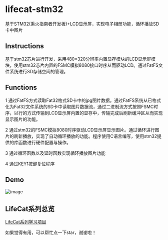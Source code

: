 # lifecat-stm32

基于STM32(秉火指南者开发板)+LCD显示屏，实现电子相册功能，循环播放SD卡中图片

## Instructions

基于stm32芯片进行开发，采用480*320分辨率内置显存模块的LCD显示屏模块，使用stm32芯片内置的FSMC模拟8080接口时序从而驱动LCD。通过FatFS文件系统进行SD存储空间的管理。

## Functions

  1 通过FatFS方式读取Fat32格式SD卡中的jpg图片数据。通过FatFS系统从已格式化为Fat32文件系统的SD卡中读取图片数据流，通过二进制流方式按照FSMC时序，以行的方式传输到LCD显示屏内置的显存中，传输完成后刷新缓冲区从而实现显示图片的功能。

  2 通过stm32的FSMC模拟8080时序驱动LCD显示屏显示图片。通过循环进行图片的刷新播放，实现了自动循环播放的功能。程序使用C语言编写，使用stm32提供的库函数进行硬件配置与操作。

  3 通过循环函数以及延时函数实现循环播放图片功能

  4 通过KEY1按键复位程序
  
## Demo

![image](https://github.com/kevinten10/Stm32-lifecat/show1.png)

## LifeCat系列总览

[LifeCat系列学习项目](https://github.com/kevinten10/LifeCat)

如果觉得有用，可以帮忙点一下star，谢谢啦！